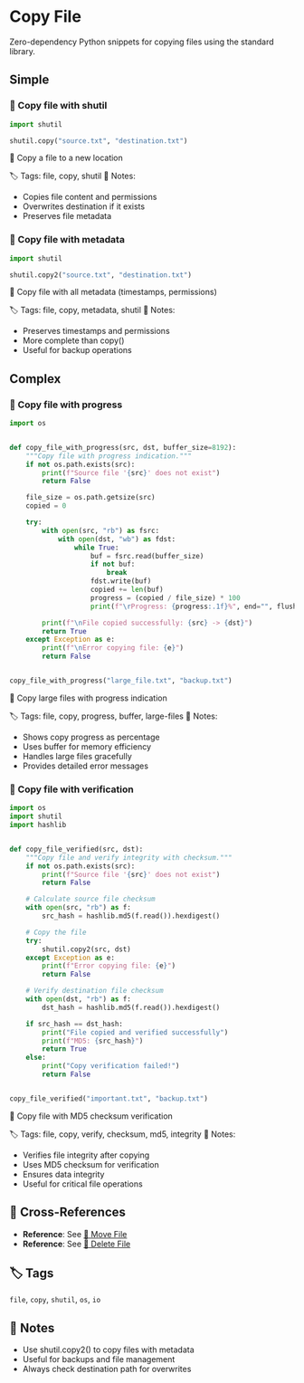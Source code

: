 # Copy File

Zero-dependency Python snippets for copying files using the standard library.

## Simple

### 🧩 Copy file with shutil

```python
import shutil

shutil.copy("source.txt", "destination.txt")
```

📂 Copy a file to a new location

🏷️ Tags: file, copy, shutil
📝 Notes:
- Copies file content and permissions
- Overwrites destination if it exists
- Preserves file metadata

### 🧩 Copy file with metadata

```python
import shutil

shutil.copy2("source.txt", "destination.txt")
```

📂 Copy file with all metadata (timestamps, permissions)

🏷️ Tags: file, copy, metadata, shutil
📝 Notes:
- Preserves timestamps and permissions
- More complete than copy()
- Useful for backup operations

## Complex

### 🧩 Copy file with progress

```python
import os


def copy_file_with_progress(src, dst, buffer_size=8192):
    """Copy file with progress indication."""
    if not os.path.exists(src):
        print(f"Source file '{src}' does not exist")
        return False

    file_size = os.path.getsize(src)
    copied = 0

    try:
        with open(src, "rb") as fsrc:
            with open(dst, "wb") as fdst:
                while True:
                    buf = fsrc.read(buffer_size)
                    if not buf:
                        break
                    fdst.write(buf)
                    copied += len(buf)
                    progress = (copied / file_size) * 100
                    print(f"\rProgress: {progress:.1f}%", end="", flush=True)

        print(f"\nFile copied successfully: {src} -> {dst}")
        return True
    except Exception as e:
        print(f"\nError copying file: {e}")
        return False


copy_file_with_progress("large_file.txt", "backup.txt")
```

📂 Copy large files with progress indication

🏷️ Tags: file, copy, progress, buffer, large-files
📝 Notes:
- Shows copy progress as percentage
- Uses buffer for memory efficiency
- Handles large files gracefully
- Provides detailed error messages

### 🧩 Copy file with verification

```python
import os
import shutil
import hashlib


def copy_file_verified(src, dst):
    """Copy file and verify integrity with checksum."""
    if not os.path.exists(src):
        print(f"Source file '{src}' does not exist")
        return False

    # Calculate source file checksum
    with open(src, "rb") as f:
        src_hash = hashlib.md5(f.read()).hexdigest()

    # Copy the file
    try:
        shutil.copy2(src, dst)
    except Exception as e:
        print(f"Error copying file: {e}")
        return False

    # Verify destination file checksum
    with open(dst, "rb") as f:
        dst_hash = hashlib.md5(f.read()).hexdigest()

    if src_hash == dst_hash:
        print("File copied and verified successfully")
        print(f"MD5: {src_hash}")
        return True
    else:
        print("Copy verification failed!")
        return False


copy_file_verified("important.txt", "backup.txt")
```

📂 Copy file with MD5 checksum verification

🏷️ Tags: file, copy, verify, checksum, md5, integrity
📝 Notes:
- Verifies file integrity after copying
- Uses MD5 checksum for verification
- Ensures data integrity
- Useful for critical file operations

## 🔗 Cross-References

- **Reference**: See [📂 Move File](./move_file.md)
- **Reference**: See [📂 Delete File](./delete_file.md)

## 🏷️ Tags

`file`, `copy`, `shutil`, `os`, `io`

## 📝 Notes

- Use shutil.copy2() to copy files with metadata
- Useful for backups and file management
- Always check destination path for overwrites
